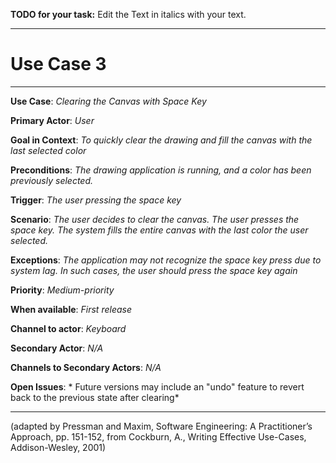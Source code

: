 **TODO for your task:** Edit the Text in italics with your text.

<hr>

# Use Case 3

<hr>

**Use Case**: *Clearing the Canvas with Space Key*

**Primary Actor**: *User*

**Goal in Context**: *To quickly clear the drawing and fill the canvas with the last selected color*

**Preconditions**: *The drawing application is running, and a color has been previously selected.*

**Trigger**: *The user pressing the space key*
  
**Scenario**: *The user decides to clear the canvas.
                The user presses the space key.
                The system fills the entire canvas with the last color the user selected.*
 
**Exceptions**: *The application may not recognize the space key press due to system lag. In such cases, the user should press the space key again*

**Priority**: *Medium-priority*

**When available**: *First release*

**Channel to actor**: *Keyboard*

**Secondary Actor**: *N/A*

**Channels to Secondary Actors**: *N/A*

**Open Issues**: * Future versions may include an "undo" feature to revert back to the previous state after clearing*

<hr>



(adapted by Pressman and Maxim, Software Engineering: A Practitioner’s Approach, pp. 151-152, from Cockburn,
A., Writing Effective Use-Cases, Addison-Wesley, 2001)
